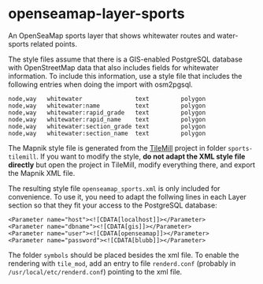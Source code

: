 openseamap-layer-sports
=======================

An OpenSeaMap sports layer that shows whitewater routes and water-sports related
points.

The style files assume that there is a GIS-enabled PostgreSQL database with
OpenStreetMap data that also includes fields for whitewater information. To
include this information, use a style file that includes the following entries
when doing the import with osm2pgsql.

```
node,way   whitewater               text         polygon
node,way   whitewater:name          text         polygon
node,way   whitewater:rapid_grade   text         polygon
node,way   whitewater:rapid_name    text         polygon
node,way   whitewater:section_grade text         polygon
node,way   whitewater:section_name  text         polygon
```

The Mapnik style file is generated from the [TileMill][1] project in folder
`sports-tilemill`. If you want to modify the style, **do not adapt the XML style
file directly** but open the project in TileMill, modify everything there, and
export the Mapnik XML file.

The resulting style file `openseamap_sports.xml` is only included for
convenience. To use it, you need to adapt the follwing lines in each Layer
section so that they fit your access to the PostgreSQL database: 

```
<Parameter name="host"><![CDATA[localhost]]></Parameter>
<Parameter name="dbname"><![CDATA[gis]]></Parameter>
<Parameter name="user"><![CDATA[openseamap]]></Parameter>
<Parameter name="password"><![CDATA[blubb]]></Parameter>
```

The folder `symbols` should be placed besides the xml file. To enable the
rendering with `tile_mod`, add an entry to file `renderd.conf` (probably in
`/usr/local/etc/renderd.conf`) pointing to the xml file.

[1]: https://www.mapbox.com/tilemill/
